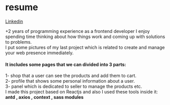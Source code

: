 # resume
<a href="https://www.linkedin.com/in/shayeste-malekpour-25114418b/">Linkedin</a>

+2 years of programming experience as a frontend developer
I enjoy spending time thinking about how things work and coming up with solutions to problems.
<br/>
I put some pictures of my last project which is related to create and manage your web presence immediately.
<h4>It includes some pages that we can divided into 3 parts:</h4>
1- shop that a user can see the products and add them to cart.<br>
2- profile that shows some personal information about a user.<br>
3- panel which is dedicated to seller to manage the products etc.<br>
I made this project based on Reactjs and also I used these tools inside it:<br/>
<b>antd , axios , context , sass modules</b>
